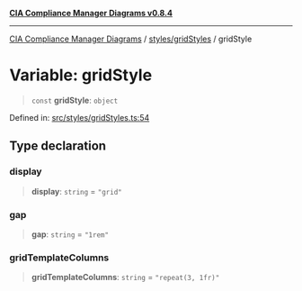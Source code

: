 [**CIA Compliance Manager Diagrams v0.8.4**](../../../README.md)

***

[CIA Compliance Manager Diagrams](../../../modules.md) / [styles/gridStyles](../README.md) / gridStyle

# Variable: gridStyle

> `const` **gridStyle**: `object`

Defined in: [src/styles/gridStyles.ts:54](https://github.com/Hack23/cia-compliance-manager/blob/a6d8d6a2cab2160940b9a047208c12088d7e02cf/src/styles/gridStyles.ts#L54)

## Type declaration

### display

> **display**: `string` = `"grid"`

### gap

> **gap**: `string` = `"1rem"`

### gridTemplateColumns

> **gridTemplateColumns**: `string` = `"repeat(3, 1fr)"`

